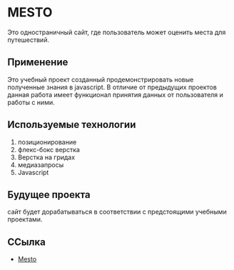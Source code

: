 # MESTO

Это одностраничный сайт, где пользователь может оценить места для путешествий.

## Применение

Это учебный проект созданный продемонстрировать новые полученные знания в javascript. В отличие от предыдущих проектов данная работа имеет функционал принятия данных от пользователя и работы с ними.

## Используемые технологии

1. позиционирование
2. флекс-бокс верстка
3. Верстка на гридах
4. медиазапросы
5. Javascript

## Будущее проекта

сайт будет дорабатываться в соответствии с предстоящими учебными проектами.

## ССылка
* [Mesto](https://futuringer.github.io/mesto/)